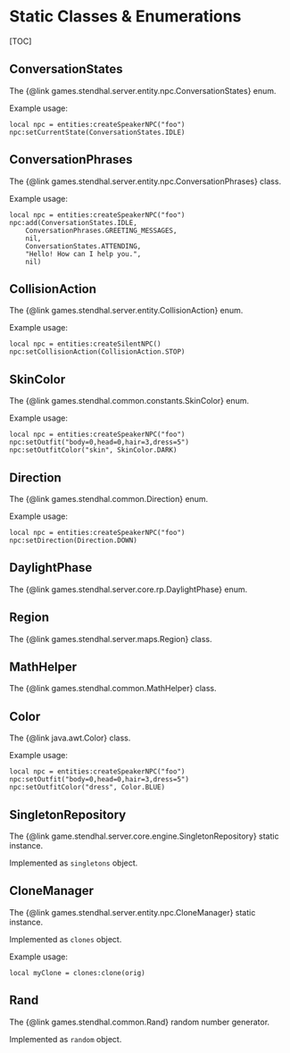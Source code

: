 
Static Classes & Enumerations
=============================

[TOC]

## ConversationStates

The {@link games.stendhal.server.entity.npc.ConversationStates} enum.

Example usage:
```
local npc = entities:createSpeakerNPC("foo")
npc:setCurrentState(ConversationStates.IDLE)
```

## ConversationPhrases

The {@link games.stendhal.server.entity.npc.ConversationPhrases} class.

Example usage:
```
local npc = entities:createSpeakerNPC("foo")
npc:add(ConversationStates.IDLE,
	ConversationPhrases.GREETING_MESSAGES,
	nil,
	ConversationStates.ATTENDING,
	"Hello! How can I help you.",
	nil)
```

## CollisionAction

The {@link games.stendhal.server.entity.CollisionAction} enum.

Example usage:
```
local npc = entities:createSilentNPC()
npc:setCollisionAction(CollisionAction.STOP)
```

## SkinColor

The {@link games.stendhal.common.constants.SkinColor} enum.

Example usage:
```
local npc = entities:createSpeakerNPC("foo")
npc:setOutfit("body=0,head=0,hair=3,dress=5")
npc:setOutfitColor("skin", SkinColor.DARK)
```

## Direction

The {@link games.stendhal.common.Direction} enum.

Example usage:
```
local npc = entities:createSpeakerNPC("foo")
npc:setDirection(Direction.DOWN)
```

## DaylightPhase

The {@link games.stendhal.server.core.rp.DaylightPhase} enum.

## Region

The {@link games.stendhal.server.maps.Region} class.

## MathHelper

The {@link games.stendhal.common.MathHelper} class.

## Color

The {@link java.awt.Color} class.

Example usage:
```
local npc = entities:createSpeakerNPC("foo")
npc:setOutfit("body=0,head=0,hair=3,dress=5")
npc:setOutfitColor("dress", Color.BLUE)
```

## SingletonRepository

The {@link game.stendhal.server.core.engine.SingletonRepository} static instance.

Implemented as <code>singletons</code> object.

## CloneManager

The {@link games.stendhal.server.entity.npc.CloneManager} static instance.

Implemented as <code>clones</code> object.

Example usage:
```
local myClone = clones:clone(orig)
```

## Rand

The {@link games.stendhal.common.Rand} random number generator.

Implemented as <code>random</code> object.
